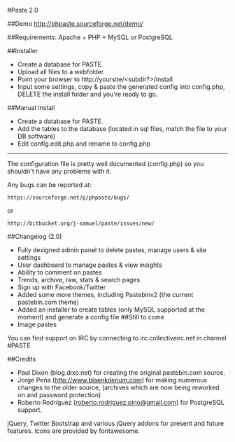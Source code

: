 #Paste 2.0

##Demo
	http://phpaste.sourceforge.net/demo/


##Requirements: Apache + PHP + MySQL or PostgreSQL

##Installer
* Create a database for PASTE.
* Upload all files to a webfolder
* Point your browser to http://yoursite/<subdir?>/install
* Input some settings, copy & paste the generated config into config.php, DELETE the install folder and you're ready to go.

##Manual Install
* Create a database for PASTE.
* Add the tables to the database (located in sql files, match the file to your DB software)
* Edit config.edit.php and rename to config.php
----------------------------------------------------------

The configuration file is pretty well documented (config.php)
so you shouldn't have any problems with it.
  
Any bugs can be reported at:

	https://sourceforge.net/p/phpaste/bugs/
or 

	http://bitbucket.org/j-samuel/paste/issues/new/

##Changelog (2.0)
* Fully designed admin panel to delete pastes, manage users & site settings
* User dashboard to manage pastes & view insights
* Ability to comment on pastes
* Trends, archive, raw, stats & search pages
* Sign up with Facebook/Twitter
* Added some more themes, including Pastebinv2 (the current pastebin.com theme)
* Added an installer to create tables (only MySQL supported at the moment) and generate a config file
##Still to come
* Image pastes
	
You can find support on IRC by connecting to irc.collectiveirc.net in channel #PASTE

##Credits
 * Paul Dixon (blog.dixo.net) for creating the original pastebin.com source.
 * Jorge Peña (http://www.blaenkdenum.com) for making numerous changes to the older source, 
 (archives which are now being reworked on and password protection)
 * Roberto Rodríguez (roberto.rodriguez.pino@gmail.com) for PostgreSQL support.

jQuery, Twitter Bootstrap and various jQuery addons for present and future features.
Icons are provided by fontawesome.
